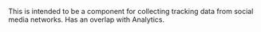This is intended to be a component for collecting tracking data from social media networks. Has an overlap with Analytics.

